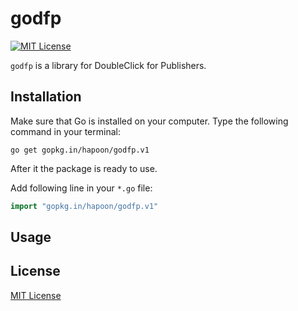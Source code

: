 godfp
==========
[![MIT License](http://img.shields.io/badge/license-MIT-blue.svg?style=flat)](https://raw.githubusercontent.com/hapoon/godfp/master/LICENSE)

`godfp` is a library for DoubleClick for Publishers.

## Installation

Make sure that Go is installed on your computer. Type the following command in your terminal:

`go get gopkg.in/hapoon/godfp.v1`

After it the package is ready to use.

Add following line in your `*.go` file:

```go
import "gopkg.in/hapoon/godfp.v1"
```

## Usage

## License

[MIT License](LICENSE)